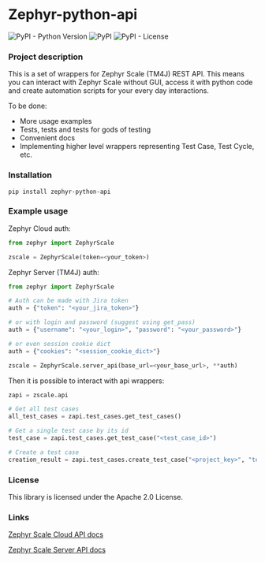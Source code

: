 # Zephyr-python-api


![PyPI - Python Version](https://img.shields.io/pypi/pyversions/zephyr-python-api)
![PyPI](https://img.shields.io/pypi/v/zephyr-python-api)
![PyPI - License](https://img.shields.io/pypi/l/zephyr-python-api)
### Project description
This is a set of wrappers for Zephyr Scale (TM4J) REST API. This means you can interact with Zephyr Scale without GUI, access it with python code and create automation scripts for your every day interactions.

To be done:
* More usage examples
* Tests, tests and tests for gods of testing
* Convenient docs
* Implementing higher level wrappers representing Test Case, Test Cycle, etc.

### Installation

```
pip install zephyr-python-api
```

### Example usage

Zephyr Cloud auth:
```python
from zephyr import ZephyrScale

zscale = ZephyrScale(token=<your_token>)
```

Zephyr Server (TM4J) auth:
```python
from zephyr import ZephyrScale

# Auth can be made with Jira token
auth = {"token": "<your_jira_token>"}

# or with login and password (suggest using get_pass)
auth = {"username": "<your_login>", "password": "<your_password>"}

# or even session cookie dict
auth = {"cookies": "<session_cookie_dict>"}

zscale = ZephyrScale.server_api(base_url=<your_base_url>, **auth)
```

Then it is possible to interact with api wrappers:
```python
zapi = zscale.api

# Get all test cases
all_test_cases = zapi.test_cases.get_test_cases()

# Get a single test case by its id
test_case = zapi.test_cases.get_test_case("<test_case_id>")

# Create a test case
creation_result = zapi.test_cases.create_test_case("<project_key>", "test_case_name")
```


### License

This library is licensed under the Apache 2.0 License.

### Links

[Zephyr Scale Cloud API docs](https://support.smartbear.com/zephyr-scale-cloud/api-docs/)

[Zephyr Scale Server API docs](https://support.smartbear.com/zephyr-scale-server/api-docs/v1/)